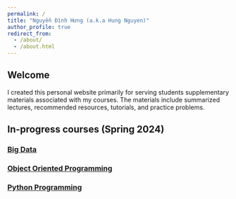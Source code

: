 ```yaml
---
permalink: /
title: "Nguyễn Đình Hưng (a.k.a Hung Nguyen)"
author_profile: true
redirect_from: 
  - /about/
  - /about.html
---
```


## Welcome

I created this personal website primarily for serving students supplementary materials associated with my courses. The materials include summarized lectures, recommended resources, tutorials, and practice problems.

## In-progress courses (Spring 2024)

### [Big Data](https://nd-hung.github.io/Big-Data)

### [Object Oriented Programming](https://nd-hung.github.io/oop/)

### [Python Programming](#welcome)
